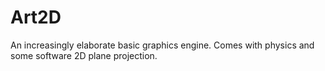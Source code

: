 Art2D
=====

An increasingly elaborate basic graphics engine. Comes with physics and some software 2D plane projection.
